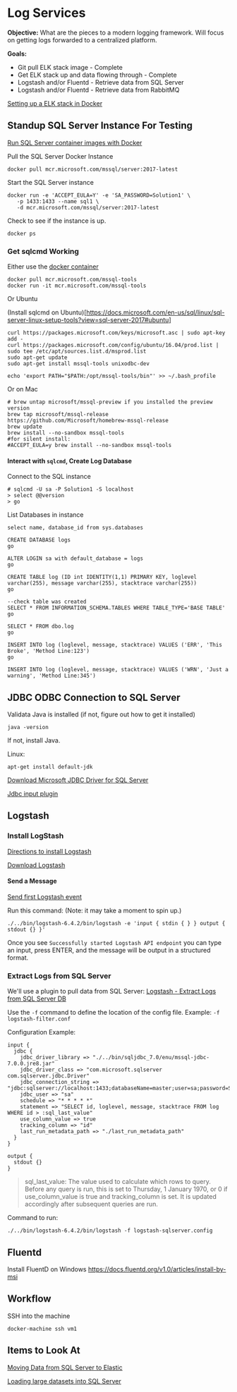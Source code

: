 # Log Services

**Objective:** What are the pieces to a modern logging framework. Will focus on getting logs forwarded to a centralized platform.


**Goals:**

* Git pull ELK stack image - Complete
* Get ELK stack up and data flowing through - Complete
* Logstash and/or Fluentd - Retrieve data from SQL Server
* Logstash and/or Fluentd - Retrieve data from RabbitMQ


[Setting up a ELK stack in Docker](https://logz.io/blog/docker-logging/)


## Standup SQL Server Instance For Testing

[Run SQL Server container images with Docker](https://docs.microsoft.com/en-us/sql/linux/quickstart-install-connect-docker?view=sql-server-2017)

Pull the SQL Server Docker Instance

```
docker pull mcr.microsoft.com/mssql/server:2017-latest
```

Start the SQL Server instance

```
docker run -e 'ACCEPT_EULA=Y' -e 'SA_PASSWORD=Solution1' \
   -p 1433:1433 --name sql1 \
   -d mcr.microsoft.com/mssql/server:2017-latest
```

Check to see if the instance is up.

```
docker ps
```

### Get sqlcmd Working

Either use the [docker container](https://hub.docker.com/r/microsoft/mssql-tools/)

```
docker pull mcr.microsoft.com/mssql-tools
docker run -it mcr.microsoft.com/mssql-tools
```

Or Ubuntu

(Install sqlcmd on Ubuntu)[https://docs.microsoft.com/en-us/sql/linux/sql-server-linux-setup-tools?view=sql-server-2017#ubuntu]

```
curl https://packages.microsoft.com/keys/microsoft.asc | sudo apt-key add -
curl https://packages.microsoft.com/config/ubuntu/16.04/prod.list | sudo tee /etc/apt/sources.list.d/msprod.list
sudo apt-get update 
sudo apt-get install mssql-tools unixodbc-dev

echo 'export PATH="$PATH:/opt/mssql-tools/bin"' >> ~/.bash_profile
```

Or on Mac

```
# brew untap microsoft/mssql-preview if you installed the preview version 
brew tap microsoft/mssql-release https://github.com/Microsoft/homebrew-mssql-release
brew update
brew install --no-sandbox mssql-tools
#for silent install: 
#ACCEPT_EULA=y brew install --no-sandbox mssql-tools
```

#### Interact with `sqlcmd`, Create Log Database

Connect to the SQL instance

```
# sqlcmd -U sa -P Solution1 -S localhost
> select @@version
> go
```

List Databases in instance

```
select name, database_id from sys.databases
```

```
CREATE DATABASE logs
go

ALTER LOGIN sa with default_database = logs
go

CREATE TABLE log (ID int IDENTITY(1,1) PRIMARY KEY, loglevel varchar(255), message varchar(255), stacktrace varchar(255))
go

--check table was created
SELECT * FROM INFORMATION_SCHEMA.TABLES WHERE TABLE_TYPE='BASE TABLE'
go

SELECT * FROM dbo.log
go

INSERT INTO log (loglevel, message, stacktrace) VALUES ('ERR', 'This Broke', 'Method Line:123')
go

INSERT INTO log (loglevel, message, stacktrace) VALUES ('WRN', 'Just a warning', 'Method Line:345')

```

## JDBC ODBC Connection to SQL Server

Validata Java is installed (if not, figure out how to get it installed)

```
java -version
```

If not, install Java.

Linux:

```
apt-get install default-jdk
```


[Download Microsoft JDBC Driver for SQL Server](https://docs.microsoft.com/en-us/sql/connect/jdbc/download-microsoft-jdbc-driver-for-sql-server?view=sql-server-2017)

[Jdbc input plugin](https://www.elastic.co/guide/en/logstash/current/plugins-inputs-jdbc.html)


## Logstash

### Install LogStash

[Directions to install Logstash](https://www.elastic.co/guide/en/logstash/current/installing-logstash.html)

[Download Logstash](https://www.elastic.co/downloads/logstash)

#### Send a Message

[Send first Logstash event](https://www.elastic.co/guide/en/logstash/current/first-event.html)

Run this command: (Note: it may take a moment to spin up.)

```
./../bin/logstash-6.4.2/bin/logstash -e 'input { stdin { } } output { stdout {} }'
```

Once you see `Successfully started Logstash API endpoint` you can type an input, press ENTER, and the message will be output in a structured format.

### Extract Logs from SQL Server

We'll use a plugin to pull data from SQL Server: [Logstash - Extract Logs from SQL Server DB](https://www.elastic.co/guide/en/logstash/current/plugins-inputs-jdbc.html)

Use the `-f` command to define the location of the config file. Example: `-f logstash-filter.conf`

Configuration Example:

```
input {
  jdbc {
    jdbc_driver_library => "./../bin/sqljdbc_7.0/enu/mssql-jdbc-7.0.0.jre8.jar"
    jdbc_driver_class => "com.microsoft.sqlserver com.sqlserver.jdbc.Driver"
    jdbc_connection_string => "jdbc:sqlserver://localhost:1433;databaseName=master;user=sa;password=Solution1"
    jdbc_user => "sa"
    schedule => "* * * * *"
    statement => "SELECT id, loglevel, message, stacktrace FROM log WHERE id > :sql_last_value"
    use_column_value => true
    tracking_column => "id"
    last_run_metadata_path => "./last_run_metadata_path"
  }
}

output { 
  stdout {}
}
```

> sql_last_value:  The value used to calculate which rows to query. Before any query is run, this is set to Thursday, 1 January 1970, or 0 if use_column_value is true and tracking_column is set. It is updated accordingly after subsequent queries are run.

Command to run:

```
./../bin/logstash-6.4.2/bin/logstash -f logstash-sqlserver.config
```


## Fluentd

Install FluentD on Windows
https://docs.fluentd.org/v1.0/articles/install-by-msi



## Workflow

SSH into the machine
```
docker-machine ssh vm1
```


## Items to Look At

[Moving Data from SQL Server to Elastic](https://codeshare.co.uk/blog/how-to-copy-sql-server-data-to-elasticsearch-using-logstash/)

[Loading large datasets into SQL Server](https://instarea.com/heavy-load-ms-sql-elasticsearch/)
